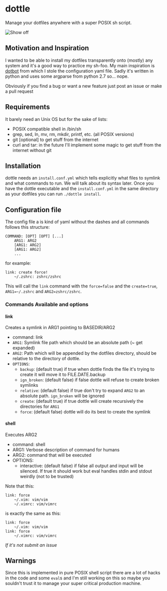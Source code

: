 # dottle

Manage your dotfiles anywhere with a super POSIX sh script.

![Show off](http://giant.gfycat.com/ScornfulBelovedCrow.gif)

## Motivation and Inspiration

I wanted to be able to install my dotfiles transparently onto (mostly) any system and it's a good way to practice my sh-foo. My main inspiration is [dotbot](https://github.com/anishathalye/dotbot) from which I stole the configuration yaml file. Sadly it's written in python and uses some argparse from python 2.7 so... nope.

Obviously if you find a bug or want a new feature just post an issue or make a pull request

## Requirements

It barely need an Unix OS but for the sake of lists:

* POSIX compatible shell in /bin/sh
* grep, sed, ln, mv, rm, mkdir, printf, etc. (all POSIX versions)
* git [optional] to get stuff from the internet
* curl and tar: in the future I'll implement some magic to get stuff from the internet without git

## Installation

dottle needs an `install.conf.yml` which tells explicitly what files to symlink and what commands to run. We will talk about its syntax later. Once you have the dottle executable and the `install.conf.yml` in the same directory as your dotfiles you can run `./dottle install`.

## Configuration file

The config file a is kind of yaml without the dashes and all commands follows this structure:

```
COMMAND: [OPT] [OPT] [...]
    ARG1: ARG2
    [ARG1: ARG2]
    [ARG1: ARG2]
    ...
```

for example:

```
link: create force!
    ~/.zshrc: zshrc/zshrc
```

This will call the `link` command with the `force=false` and the `create=true`, `ARG1=~/.zshrc` and `ARG2=zshrc/zshrc`.

### Commands Available and options

#### link

Creates a symlink in ARG1 pointing to BASEDIR/ARG2

* command: link
* `ARG1`: Symlink file path which should be an absolute path (~ get expanded)
* `ARG2`: Path which will be appended by the dotfiles directory, should be relative to the directory of dottle.
* `OPTIONS`:
    * `backup`: (default true) if true when dottle finds the file it's trying to create it will move it to FILE.DATE.backup
    * `ign_broken`: (default false) if false dottle will refuse to create broken symlinks
    * `relative`: (default false) if true don't try to expand `ARG2` to an absolute path. `ign_broken` will be ignored
    * `create`: (default true) if true dottle will create recursively the directories for `ARG1`
    * `force`: (default false) dottle will do its best to create the symlink

#### shell

Executes ARG2

* command: shell
* ARG1: Verbose description of command for humans
* ARG2: command that will be executed
* OPTIONS:
    * interactive: (default false) if false all output and input will be silenced. If true it should work but eval handles stdin and stdout weirdly (not to be trusted)

Note that this:

```
link: force
    ~/.vim: vim/vim
    ~/.vimrc: vim/vimrc
```

is exactly the same as this:

```
link: force
    ~/.vim: vim/vim
link: force
    ~/.vimrc: vim/vimrc
```

*If it's not submit an issue*

## Warnings

Since this is implemented in pure POSIX shell script there are a lot of hacks in the code and some `eval`s and I'm still working on this so maybe you souldn't trust it to manage your super critical production machine.
